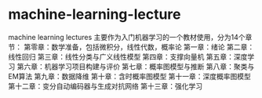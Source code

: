 # machine-learning-lecture
machine learning lectures
主要作为入门机器学习的一个教材使用，分为14个章节：
第零章：数学准备，包括微积分，线性代数，概率论
第一章：绪论
第二章：线性回归
第三章：线性分类与广义线性模型
第四章：支撑向量机
第五章：深度学习
第六章：机器学习项目构建与评价
第七章：概率图模型与推断
第八章：聚类与EM算法
第九章：数据降维
第十章：含时概率图模型
第十一章：深度概率图模型
第十二章：变分自动编码器与生成对抗网络
第十三章：强化学习
